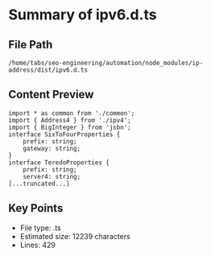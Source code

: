 # Summary of ipv6.d.ts
  
## File Path
`/home/tabs/seo-engineering/automation/node_modules/ip-address/dist/ipv6.d.ts`

## Content Preview
```
import * as common from './common';
import { Address4 } from './ipv4';
import { BigInteger } from 'jsbn';
interface SixToFourProperties {
    prefix: string;
    gateway: string;
}
interface TeredoProperties {
    prefix: string;
    server4: string;
[...truncated...]
```

## Key Points
- File type: .ts
- Estimated size: 12239 characters
- Lines: 429

